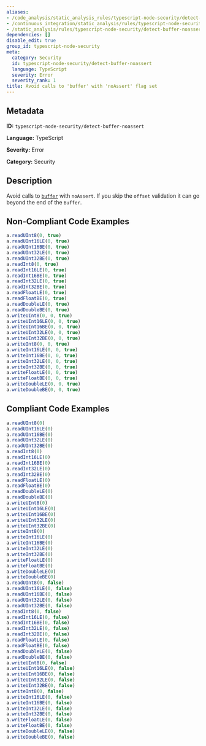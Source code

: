 ```yaml
---
aliases:
- /code_analysis/static_analysis_rules/typescript-node-security/detect-buffer-noassert
- /continuous_integration/static_analysis/rules/typescript-node-security/detect-buffer-noassert
- /static_analysis/rules/typescript-node-security/detect-buffer-noassert
dependencies: []
disable_edit: true
group_id: typescript-node-security
meta:
  category: Security
  id: typescript-node-security/detect-buffer-noassert
  language: TypeScript
  severity: Error
  severity_rank: 1
title: Avoid calls to 'buffer' with 'noAssert' flag set
---
```

<!--  SOURCED FROM https://github.com/DataDog/datadog-static-analyzer-rule-docs -->


## Metadata
**ID:** `typescript-node-security/detect-buffer-noassert`

**Language:** TypeScript

**Severity:** Error

**Category:** Security

## Description
Avoid calls to [`buffer`](https://nodejs.org/api/buffer.html) with `noAssert`. If you skip the `offset` validation it can go beyond the end of the `Buffer`.

## Non-Compliant Code Examples
```typescript
a.readUInt8(0, true)
a.readUInt16LE(0, true)
a.readUInt16BE(0, true)
a.readUInt32LE(0, true)
a.readUInt32BE(0, true)
a.readInt8(0, true)
a.readInt16LE(0, true)
a.readInt16BE(0, true)
a.readInt32LE(0, true)
a.readInt32BE(0, true)
a.readFloatLE(0, true)
a.readFloatBE(0, true)
a.readDoubleLE(0, true)
a.readDoubleBE(0, true)
a.writeUInt8(0, 0, true)
a.writeUInt16LE(0, 0, true)
a.writeUInt16BE(0, 0, true)
a.writeUInt32LE(0, 0, true)
a.writeUInt32BE(0, 0, true)
a.writeInt8(0, 0, true)
a.writeInt16LE(0, 0, true)
a.writeInt16BE(0, 0, true)
a.writeInt32LE(0, 0, true)
a.writeInt32BE(0, 0, true)
a.writeFloatLE(0, 0, true)
a.writeFloatBE(0, 0, true)
a.writeDoubleLE(0, 0, true)
a.writeDoubleBE(0, 0, true)

```

## Compliant Code Examples
```typescript
a.readUInt8(0)
a.readUInt16LE(0)
a.readUInt16BE(0)
a.readUInt32LE(0)
a.readUInt32BE(0)
a.readInt8(0)
a.readInt16LE(0)
a.readInt16BE(0)
a.readInt32LE(0)
a.readInt32BE(0)
a.readFloatLE(0)
a.readFloatBE(0)
a.readDoubleLE(0)
a.readDoubleBE(0)
a.writeUInt8(0)
a.writeUInt16LE(0)
a.writeUInt16BE(0)
a.writeUInt32LE(0)
a.writeUInt32BE(0)
a.writeInt8(0)
a.writeInt16LE(0)
a.writeInt16BE(0)
a.writeInt32LE(0)
a.writeInt32BE(0)
a.writeFloatLE(0)
a.writeFloatBE(0)
a.writeDoubleLE(0)
a.writeDoubleBE(0)
a.readUInt8(0, false)
a.readUInt16LE(0, false)
a.readUInt16BE(0, false)
a.readUInt32LE(0, false)
a.readUInt32BE(0, false)
a.readInt8(0, false)
a.readInt16LE(0, false)
a.readInt16BE(0, false)
a.readInt32LE(0, false)
a.readInt32BE(0, false)
a.readFloatLE(0, false)
a.readFloatBE(0, false)
a.readDoubleLE(0, false)
a.readDoubleBE(0, false)
a.writeUInt8(0, false)
a.writeUInt16LE(0, false)
a.writeUInt16BE(0, false)
a.writeUInt32LE(0, false)
a.writeUInt32BE(0, false)
a.writeInt8(0, false)
a.writeInt16LE(0, false)
a.writeInt16BE(0, false)
a.writeInt32LE(0, false)
a.writeInt32BE(0, false)
a.writeFloatLE(0, false)
a.writeFloatBE(0, false)
a.writeDoubleLE(0, false)
a.writeDoubleBE(0, false)
```
